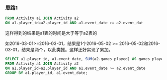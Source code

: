 ### 思路1

```sql
FROM Activity a1 JOIN Activity a2
ON a1.player_id=a2.player_id AND a1.event_date >= a2.event_dat
```

这样得到的结果是a1表的时间是大于等于a2表的

如2016-03-01>=2016-03-01，结果是1个2016-05-02 >= 2016-05-02和2016-03-01，结果是两个，以此类推。这样正好实现了累加。

```sql
SELECT a1.player_id, a1.event_date, SUM(a2.games_played) AS games_played_so_far
FROM Activity a1 JOIN Activity a2
ON a1.player_id=a2.player_id AND a1.event_date >= a2.event_date
GROUP BY a1.player_id, a1.event_date;
```

